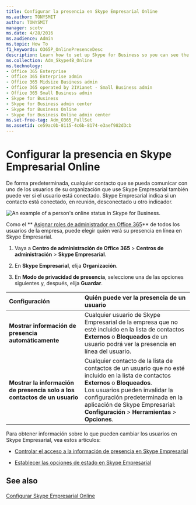 ```yaml
---
title: Configurar la presencia en Skype Empresarial Online
ms.author: TONYSMIT
author: TONYSMIT
manager: scotv
ms.date: 4/28/2016
ms.audience: Admin
ms.topic: How To
f1_keywords: O365P_OnlinePresenceDesc
description: Learn how to set up Skype for Business so you can see the availability of your co-workers. 
ms.collection: Adm_Skype4B_Online
ms.technology:
- Office 365 Enterprise
- Office 365 Enterprise admin
- Office 365 Midsize Business admin
- Office 365 operated by 21Vianet - Small Business admin
- Office 365 Small Business admin
- Skype for Business
- Skype for Business admin center
- Skype for Business Online
- Skype for Business Online admin center
ms.set-free-tag: Adm_O365_FullSet
ms.assetid: ce59ac0b-8115-4c6b-8174-e3aef982d3cb
---
```



# Configurar la presencia en Skype Empresarial Online

De forma predeterminada, cualquier contacto que se pueda comunicar con uno de los usuarios de su organización que use Skype Empresarial también puede ver si el usuario está conectado. Skype Empresarial indica si un contacto está conectado, en reunión, desconectado u otro indicador. 
  
    
    


![An example of a person's online status in Skype for Business.](images/f0849132-1ddb-480f-bca6-cfe9eaa0486d.png)
  
    
    

  
    
    


Como el ** [Asignar roles de administrador en Office 365](http://technet.microsoft.com/library/eac4d046-1afd-4f1a-85fc-8219c79e1504%28Office.14%29.aspx)** de todos los usuarios de la empresa, puede elegir quién verá su presencia en línea en Skype Empresarial.
  
    
    


1. Vaya a **Centro de administración de Office 365** > **Centros de administración** > **Skype Empresarial**.
    
  
2. En **Skype Empresarial**, elija **Organización**.
    
  
3. En **Modo de privacidad de presencia**, seleccione una de las opciones siguientes y, después, elija **Guardar**.
    
  


|****Configuración****|****Quién puede ver la presencia de un usuario****|
|:-----|:-----|
|**Mostrar información de presencia automáticamente** <br/> |Cualquier usuario de Skype Empresarial de la empresa que no esté incluido en la lista de contactos **Externos** o **Bloqueados** de un usuario podrá ver la presencia en línea del usuario. <br/> |
|**Mostrar la información de presencia solo a los contactos de un usuario** <br/> |Cualquier contacto de la lista de contactos de un usuario que no esté incluido en la lista de contactos **Externos** o **Bloqueados**. <br/> Los usuarios pueden invalidar la configuración predeterminada en la aplicación de Skype Empresarial: **Configuración** > **Herramientas** > **Opciones**. <br/> |
   

Para obtener información sobre lo que pueden cambiar los usuarios en Skype Empresarial, vea estos artículos: 
  
    
    


-  [Controlar el acceso a la información de presencia en Skype Empresarial](http://technet.microsoft.com/library/fea86e34-60cf-4dd0-bfb2-169a42afd92c%28Office.14%29.aspx)
    
  
-  [Establecer las opciones de estado en Skype Empresarial](http://technet.microsoft.com/library/efd25395-c8ef-4510-b9cb-6f70e2fff8a0%28Office.14%29.aspx)
    
  

## See also
<a name="__top"> </a>


#### 


  
    
    
 [Configurar Skype Empresarial Online](set-up-skype-for-business-online.md)
